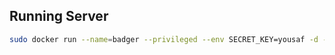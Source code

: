 ## Running Server

```bash
sudo docker run --name=badger --privileged --env SECRET_KEY=yousaf -d --restart=unless-stopped -p 80:80 crowphp/badger-server
``` 
